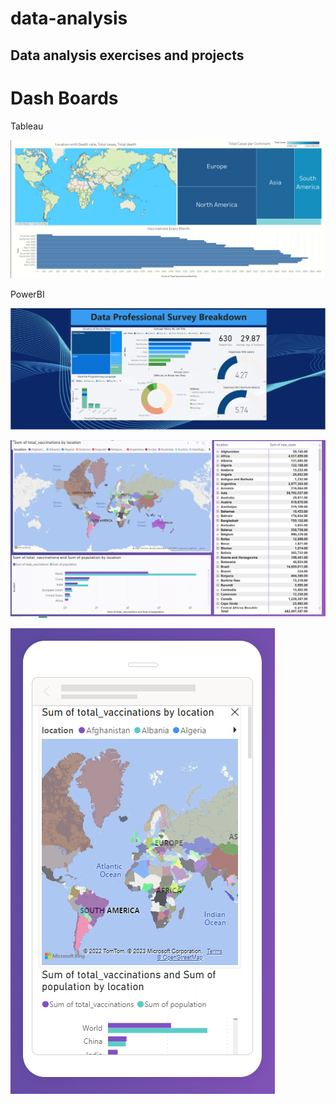 # data-analysis

## Data analysis exercises and projects

# Dash Boards

Tableau

![Alt Text](https://github.com/ManzilS/Data-analysis/blob/main/tableau/tableau_Covid_dashboard_picture.png?raw=true)


PowerBI

![Alt Text](https://github.com/ManzilS/Data-analysis/blob/main/power-bi/Data_Pro_survey.png?raw=true)


![Alt Text](https://github.com/ManzilS/Data-analysis/blob/main/power-bi/microsoft_Power_Bi.png?raw=true)



![Alt Text](https://github.com/ManzilS/Data-analysis/blob/main/power-bi/Microsoft_Power_BI_Mobile.png?raw=true)
